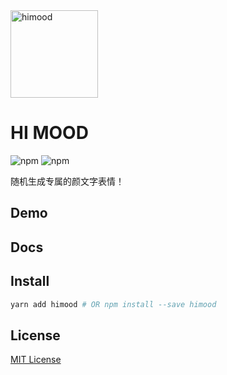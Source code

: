 <img alt="himood" src="https://github.com/sikazhang/miniDemo/docs/images/mood-happy.svg" width="140">

# HI MOOD

![npm](https://img.shields.io/static/v1?label=license&message=MIT&color=green)
![npm](https://img.shields.io/static/v1?label=npm@lastest&message=1.0.2&color=blue)


随机生成专属的颜文字表情！

## Demo

## Docs

## Install

```bash
yarn add himood # OR npm install --save himood
```

## License

[MIT License](LICENSE)